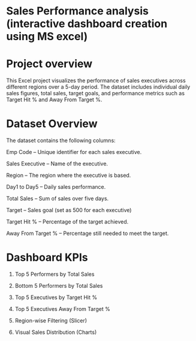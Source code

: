  # Sales Performance analysis (interactive dashboard creation using MS excel)

 # Project overview 
This Excel project visualizes the performance of sales executives across different regions over a 5-day period. The dataset includes individual daily sales figures, total sales, target goals, and performance metrics such as Target Hit % and Away From Target %.

# Dataset Overview
The dataset contains the following columns:

Emp Code – Unique identifier for each sales executive.

Sales Executive – Name of the executive.

Region – The region where the executive is based.

Day1 to Day5 – Daily sales performance.

Total Sales – Sum of sales over five days.

Target – Sales goal (set as 500 for each executive)

Target Hit % – Percentage of the target achieved.

Away From Target % – Percentage still needed to meet the target.



# Dashboard KPIs 
1) Top 5 Performers by Total Sales

2) Bottom 5 Performers by Total Sales

3) Top 5 Executives by Target Hit %

4) Top 5 Executives Away From Target %

5) Region-wise Filtering (Slicer)

6) Visual Sales Distribution (Charts)


